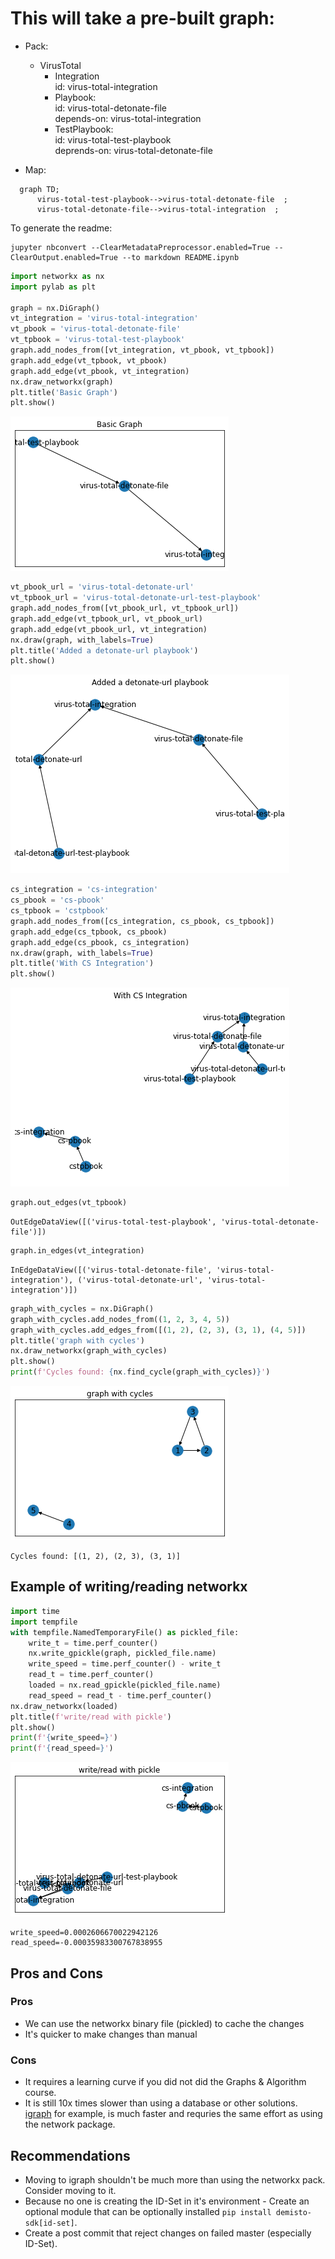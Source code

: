 # This will take a pre-built graph:

* Pack:  
    * VirusTotal  
        * Integration  
            id: virus-total-integration  
        * Playbook:  
            id: virus-total-detonate-file  
            depends-on: virus-total-integration  
        * TestPlaybook:  
            id: virus-total-test-playbook  
            deprends-on: virus-total-detonate-file  


* Map:  
```mermaid
  graph TD;
      virus-total-test-playbook-->virus-total-detonate-file  ;
      virus-total-detonate-file-->virus-total-integration  ;
```

To generate the readme:

```shell
jupyter nbconvert --ClearMetadataPreprocessor.enabled=True --ClearOutput.enabled=True --to markdown README.ipynb
```




```python
import networkx as nx
import pylab as plt

graph = nx.DiGraph()
vt_integration = 'virus-total-integration'
vt_pbook = 'virus-total-detonate-file'
vt_tpbook = 'virus-total-test-playbook'
graph.add_nodes_from([vt_integration, vt_pbook, vt_tpbook])
graph.add_edge(vt_tpbook, vt_pbook)
graph.add_edge(vt_pbook, vt_integration)
nx.draw_networkx(graph)
plt.title('Basic Graph')
plt.show()

```


    
![png](README_files/README_1_0.png)
    



```python
vt_pbook_url = 'virus-total-detonate-url'
vt_tpbook_url = 'virus-total-detonate-url-test-playbook'
graph.add_nodes_from([vt_pbook_url, vt_tpbook_url])
graph.add_edge(vt_tpbook_url, vt_pbook_url)
graph.add_edge(vt_pbook_url, vt_integration)
nx.draw(graph, with_labels=True)
plt.title('Added a detonate-url playbook')
plt.show()
```


    
![png](README_files/README_2_0.png)
    



```python
cs_integration = 'cs-integration'
cs_pbook = 'cs-pbook'
cs_tpbook = 'cstpbook'
graph.add_nodes_from([cs_integration, cs_pbook, cs_tpbook])
graph.add_edge(cs_tpbook, cs_pbook)
graph.add_edge(cs_pbook, cs_integration)
nx.draw(graph, with_labels=True)
plt.title('With CS Integration')
plt.show()
```


    
![png](README_files/README_3_0.png)
    



```python
graph.out_edges(vt_tpbook)
```




    OutEdgeDataView([('virus-total-test-playbook', 'virus-total-detonate-file')])




```python
graph.in_edges(vt_integration)
```




    InEdgeDataView([('virus-total-detonate-file', 'virus-total-integration'), ('virus-total-detonate-url', 'virus-total-integration')])




```python
graph_with_cycles = nx.DiGraph()
graph_with_cycles.add_nodes_from((1, 2, 3, 4, 5))
graph_with_cycles.add_edges_from([(1, 2), (2, 3), (3, 1), (4, 5)])
plt.title('graph with cycles')
nx.draw_networkx(graph_with_cycles)
plt.show()
print(f'Cycles found: {nx.find_cycle(graph_with_cycles)}')
```


    
![png](README_files/README_6_0.png)
    


    Cycles found: [(1, 2), (2, 3), (3, 1)]


## Example of writing/reading networkx


```python
import time
import tempfile
with tempfile.NamedTemporaryFile() as pickled_file:
    write_t = time.perf_counter()
    nx.write_gpickle(graph, pickled_file.name)
    write_speed = time.perf_counter() - write_t
    read_t = time.perf_counter()
    loaded = nx.read_gpickle(pickled_file.name)
    read_speed = read_t - time.perf_counter()
nx.draw_networkx(loaded)
plt.title(f'write/read with pickle')
plt.show()
print(f'{write_speed=}')
print(f'{read_speed=}')
```


    
![png](README_files/README_8_0.png)
    


    write_speed=0.0002606670022942126
    read_speed=-0.00035983300767838955


## Pros and Cons

### Pros

* We can use the networkx binary file (pickled) to cache the changes
* It's quicker to make changes than manual

### Cons

* It requires a learning curve if you did not did the Graphs & Algorithm course.
* It is still 10x times slower than using a database or other solutions. [igraph](https://igraph.org/python/) for example, is much faster and requries the same effort as using the network package.

## Recommendations

* Moving to igraph shouldn't be much more than using the networkx pack. Consider moving to it.
* Because no one is creating the ID-Set in it's environment - Create an optional module that can be optionally installed `pip install demisto-sdk[id-set]`.
* Create a post commit that reject changes on failed master (especially ID-Set).
